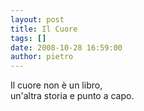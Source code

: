 ```yaml
---
layout: post
title: Il Cuore
tags: []
date: 2008-10-28 16:59:00
author: pietro
---
```

Il cuore non è un libro,<br/>un'altra storia e punto a capo.
